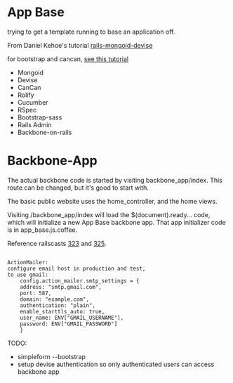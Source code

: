 App Base
===

trying to get a template running to base an application off.

From Daniel Kehoe's tutorial [rails-mongoid-devise](http://railsapps.github.com/tutorial-rails-mongoid-devise.html)

for bootstrap and cancan, [see this tutorial](http://railsapps.github.com/tutorial-rails-bootstrap-devise-cancan.html)

* Mongoid
* Devise
* CanCan
* Rolify
* Cucumber
* RSpec
* Bootstrap-sass
* Rails Admin
* Backbone-on-rails

Backbone-App
===
The actual backbone code is started by visiting backbone_app/index.  This route can be changed, but it's good to start with. 

The basic public website uses the home_controller, and the home views.  

Visiting /backbone_app/index will load the $(document).ready... code, which will initialize a new App Base backbone app.  That app initializer code is in app_base.js.coffee.  

Reference railscasts [323](http://railscasts.com/episodes/323-backbone-on-rails-part-1) and [325](http://railscasts.com/episodes/325-backbone-on-rails-part-2).



<code>
ActionMailer:
configure email host in production and test,
to use gmail:
	config.action_mailer.smtp_settings = {
  	address: "smtp.gmail.com",
  	port: 587,
  	domain: "example.com",
  	authentication: "plain",
  	enable_starttls_auto: true,
  	user_name: ENV["GMAIL_USERNAME"],
  	password: ENV["GMAIL_PASSWORD"]
	}
</code>

TODO:
* simpleform --bootstrap
* setup devise authentication so only authenticated users can access backbone app